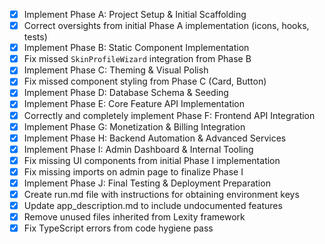 - [x] Implement Phase A: Project Setup & Initial Scaffolding
- [x] Correct oversights from initial Phase A implementation (icons, hooks, tests)
- [x] Implement Phase B: Static Component Implementation
- [x] Fix missed `SkinProfileWizard` integration from Phase B
- [x] Implement Phase C: Theming & Visual Polish
- [x] Fix missed component styling from Phase C (Card, Button)
- [x] Implement Phase D: Database Schema & Seeding
- [x] Implement Phase E: Core Feature API Implementation
- [x] Correctly and completely implement Phase F: Frontend API Integration
- [x] Implement Phase G: Monetization & Billing Integration
- [x] Implement Phase H: Backend Automation & Advanced Services
- [x] Implement Phase I: Admin Dashboard & Internal Tooling
- [x] Fix missing UI components from initial Phase I implementation
- [x] Fix missing imports on admin page to finalize Phase I
- [x] Implement Phase J: Final Testing & Deployment Preparation
- [x] Create run.md file with instructions for obtaining environment keys
- [x] Update app_description.md to include undocumented features
- [x] Remove unused files inherited from Lexity framework
- [x] Fix TypeScript errors from code hygiene pass
